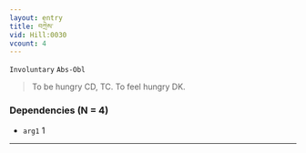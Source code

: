 ```yaml
---
layout: entry
title: བཀྲེས་
vid: Hill:0030
vcount: 4
---
```

`Involuntary` `Abs-Obl`
> To be hungry CD, TC\.
To feel hungry DK\.

### Dependencies (N = 4)
* `arg1` 1

---

